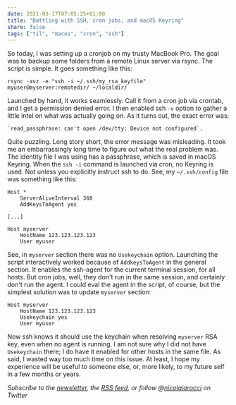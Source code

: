 ```yaml
---
date: 2021-03-17T07:05:25+01:00
title: "Battling with SSH, cron jobs, and macOS Keyring"
share: false
tags: ["til", "macos", "cron", "ssh"]
---
```

So today, I was setting up a cronjob on my trusty MacBook Pro. The goal was to
backup some folders from a remote Linux server via rsync. The script is simple.
It goes something like this:

    rsync -avz -e "ssh -i ~/.ssh/my_rsa_keyfile" myuser@myserver:remotedir/ ~/localdir/

Launched by hand, it works seamlessly. Call it from a cron job via crontab, and
I get a permission denied error. I then enabled ssh `-v` option to gather
a little intel on what was actually going on. As it turns out, the exact
error was: 

    `read_passphrase: can't open /dev/tty: Device not configured`. 

Quite puzzling. Long story short, the error message was misleading. It took me
an embarrassingly long time to figure out what the real problem was. The
identity file I was using has a passphrase, which is saved in macOS Keyring.
When the `ssh -i` command is launched via cron, no Keyring is used. Not unless
you explicitly instruct ssh to do. See, my `~/.ssh/config` file was something
like this:

    Host *
        ServerAliveInterval 360
        AddKeysToAgent yes

    [...]

    Host myserver
        HostName 123.123.123.123
        User myuser

See, in `myserver` section there was no `Usekeychain` option. Launching the
script interactively worked because of `AddkeysToAgent` in the general section.
It enables the ssh-agent for the current terminal session, for all hosts. But
cron jobs, well, they don't run in the same session, and certainly don't run
the agent. I could eval the agent in the script, of course, but the
simplest solution was to update `myserver` section:

    Host myserver
        HostName 123.123.123.123
        Usekeychain yes
        User myuser

Now ssh knows it should use the keychain when resolving `myserver` RSA key,
even when no agent is running. I am not sure why I did not have `Usekeychain`
there; I do have it enabled for other hosts in the same file. As said, I wasted
way too much time on this issue. At least, I hope my experience will be useful
to someone else, or, more likely, to my future self in a few months or years.


*Subscribe to the [newsletter][nl], the [RSS feed][rss], or follow @[nicolaiarocci][tw] on Twitter*

 [rss]: https://nicolaiarocci.com/index.xml
 [tw]: http://twitter.com/nicolaiarocci
 [nl]: https://nicolaiarocci.substack.com
